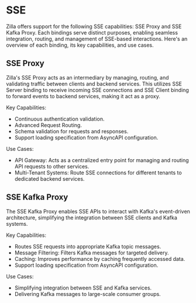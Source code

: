 # SSE

Zilla offers support for the following SSE capabilities: SSE Proxy and SSE Kafka Proxy. Each bindings serve distinct purposes, enabling seamless integration, routing, and management of SSE-based interactions. Here's an overview of each binding, its key capabilities, and use cases.

## SSE Proxy

Zilla's SSE Proxy acts as an intermediary by managing, routing, and validating traffic between clients and backend services. This utilizes SSE Server binding to receive incoming SSE connections and SSE Client binding to forward events to backend services, making it act as a proxy.

Key Capabilities:

- Continuous authentication validation.
- Advanced Request Routing.
- Schema validation for requests and responses.
- Support loading specification from AsyncAPI configuration.

Use Cases:

- API Gateway: Acts as a centralized entry point for managing and routing API requests to other services.
- Multi-Tenant Systems: Route SSE connections for different tenants to dedicated backend services.

## SSE Kafka Proxy

The SSE Kafka Proxy enables SSE APIs to interact with Kafka's event-driven architecture, simplifying the integration between SSE clients and Kafka systems.

Key Capabilities:

- Routes SSE requests into appropriate Kafka topic messages.
- Message Filtering: Filters Kafka messages for targeted delivery.
- Caching: Improves performance by caching frequently accessed data.
- Support loading specification from AsyncAPI configuration.

Use Cases:

- Simplifying integration between SSE and Kafka services.
- Delivering Kafka messages to large-scale consumer groups.
